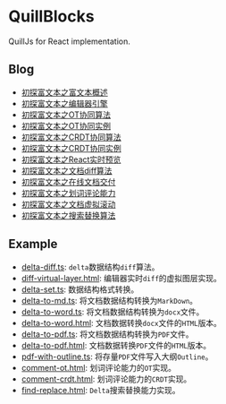 # QuillBlocks

QuillJs for React implementation.

## Blog

* [初探富文本之富文本概述](https://github.com/WindRunnerMax/EveryDay/blob/master/RichText/初探富文本之富文本概述.md)
* [初探富文本之编辑器引擎](https://github.com/WindRunnerMax/EveryDay/blob/master/RichText/初探富文本之编辑器引擎.md)
* [初探富文本之OT协同算法](https://github.com/WindRunnerMax/EveryDay/blob/master/RichText/初探富文本之OT协同算法.md)
* [初探富文本之OT协同实例](https://github.com/WindRunnerMax/EveryDay/blob/master/RichText/初探富文本之OT协同实例.md)
* [初探富文本之CRDT协同算法](https://github.com/WindRunnerMax/EveryDay/blob/master/RichText/初探富文本之CRDT协同算法.md)
* [初探富文本之CRDT协同实例](https://github.com/WindRunnerMax/EveryDay/blob/master/RichText/初探富文本之CRDT协同实例.md) 
* [初探富文本之React实时预览](https://github.com/WindRunnerMax/EveryDay/blob/master/RichText/初探富文本之React实时预览.md) 
* [初探富文本之文档diff算法](https://github.com/WindRunnerMax/EveryDay/blob/master/RichText/初探富文本之文档diff算法.md)  
* [初探富文本之在线文档交付](https://github.com/WindRunnerMax/EveryDay/blob/master/RichText/初探富文本之在线文档交付.md)   
* [初探富文本之划词评论能力](https://github.com/WindRunnerMax/EveryDay/blob/master/RichText/初探富文本之划词评论能力.md)   
* [初探富文本之文档虚拟滚动](https://github.com/WindRunnerMax/EveryDay/blob/master/RichText/初探富文本之文档虚拟滚动.md)   
* [初探富文本之搜索替换算法](https://github.com/WindRunnerMax/EveryDay/blob/master/RichText/初探富文本之搜索替换算法.md)   

## Example

* [delta-diff.ts](https://github.com/WindRunnerMax/webpack-simple-environment/tree/master/packages/quill-delta-diff): `delta`数据结构`diff`算法。 
* [diff-virtual-layer.html](./examples/diff-virtual-layer.html): 编辑器实时`diff`的虚拟图层实现。
* [delta-set.ts](./examples/delta-set.ts): 数据结构格式转换。
* [delta-to-md.ts](./examples/delta-to-md.ts): 将文档数据结构转换为`MarkDown`。
* [delta-to-word.ts](./examples/delta-to-word.ts): 将文档数据结构转换为`docx`文件。
* [delta-to-word.html](./examples/delta-to-word.html): 文档数据转换`docx`文件的`HTML`版本。
* [delta-to-pdf.ts](./examples/delta-to-pdf.ts): 将文档数据结构转换为`PDF`文件。
* [delta-to-pdf.html](./examples/delta-to-pdf.html): 文档数据转换`PDF`文件的`HTML`版本。
* [pdf-with-outline.ts](./examples/pdf-with-outline.ts): 将存量`PDF`文件写入大纲`Outline`。
* [comment-ot.html](./examples/comment-ot.html): 划词评论能力的`OT`实现。
* [comment-crdt.html](https://github.com/WindRunnerMax/webpack-simple-environment/tree/master/packages/quill-crdt-comment): 划词评论能力的`CRDT`实现。
* [find-replace.html](./examples/find-replace.ts): `Delta`搜索替换能力实现。
